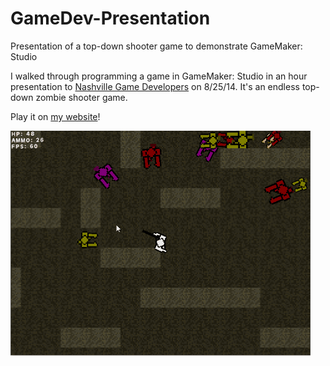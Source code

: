 # GameDev-Presentation
Presentation of a top-down shooter game to demonstrate GameMaker: Studio

I walked through programming a game in GameMaker: Studio in an hour presentation to [Nashville Game Developers](https://www.facebook.com/groups/NashGameDev/) on 8/25/14. It's an endless top-down zombie shooter game.

Play it on [my website](https://www.tjcouch.xyz/nashgamedev-presentation)!

![](https://github.com/tjcouch1/GameDev-Presentation/blob/master/gamedev.gif)
